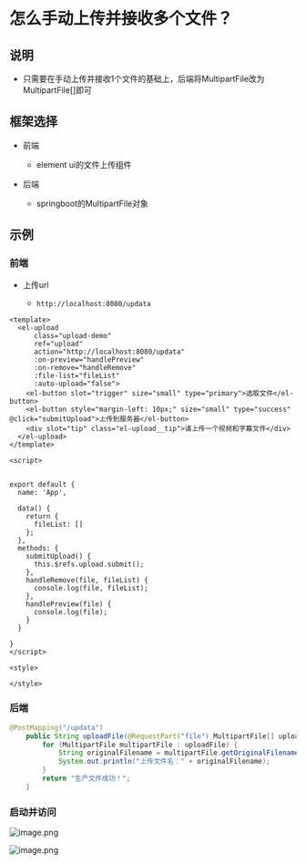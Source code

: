 # 怎么手动上传并接收多个文件？



## 说明

- 只需要在手动上传并接收1个文件的基础上，后端将MultipartFile改为MultipartFile[]即可



## 框架选择

- 前端
  - element ui的文件上传组件



- 后端
  - springboot的MultipartFile对象





## 示例



### 前端



- 上传url

  - ```http
    http://localhost:8080/updata
    ```

    



```vue
<template>
  <el-upload
      class="upload-demo"
      ref="upload"
      action="http://localhost:8080/updata"
      :on-preview="handlePreview"
      :on-remove="handleRemove"
      :file-list="fileList"
      :auto-upload="false">
    <el-button slot="trigger" size="small" type="primary">选取文件</el-button>
    <el-button style="margin-left: 10px;" size="small" type="success" @click="submitUpload">上传到服务器</el-button>
    <div slot="tip" class="el-upload__tip">请上传一个视频和字幕文件</div>
  </el-upload>
</template>

<script>


export default {
  name: 'App',

  data() {
    return {
      fileList: []
    };
  },
  methods: {
    submitUpload() {
      this.$refs.upload.submit();
    },
    handleRemove(file, fileList) {
      console.log(file, fileList);
    },
    handlePreview(file) {
      console.log(file);
    }
  }

}
</script>

<style>

</style>

```





### 后端

```java
@PostMapping("/updata")
    public String uploadFile(@RequestPart("file") MultipartFile[] uploadFile) {
        for (MultipartFile multipartFile : uploadFile) {
            String originalFilename = multipartFile.getOriginalFilename();
            System.out.println("上传文件名：" + originalFilename);
        }
        return "生产文件成功！";
    }
```





### 启动并访问



![image.png](http://81.71.143.136/figurebed/figurebedcontroller/picture/b78dcbf3-1053-44fe-bb15-468cf112c61f618)





![image.png](http://81.71.143.136/figurebed/figurebedcontroller/picture/13239999-6b26-4e0a-8c68-b9c1d474f193619)